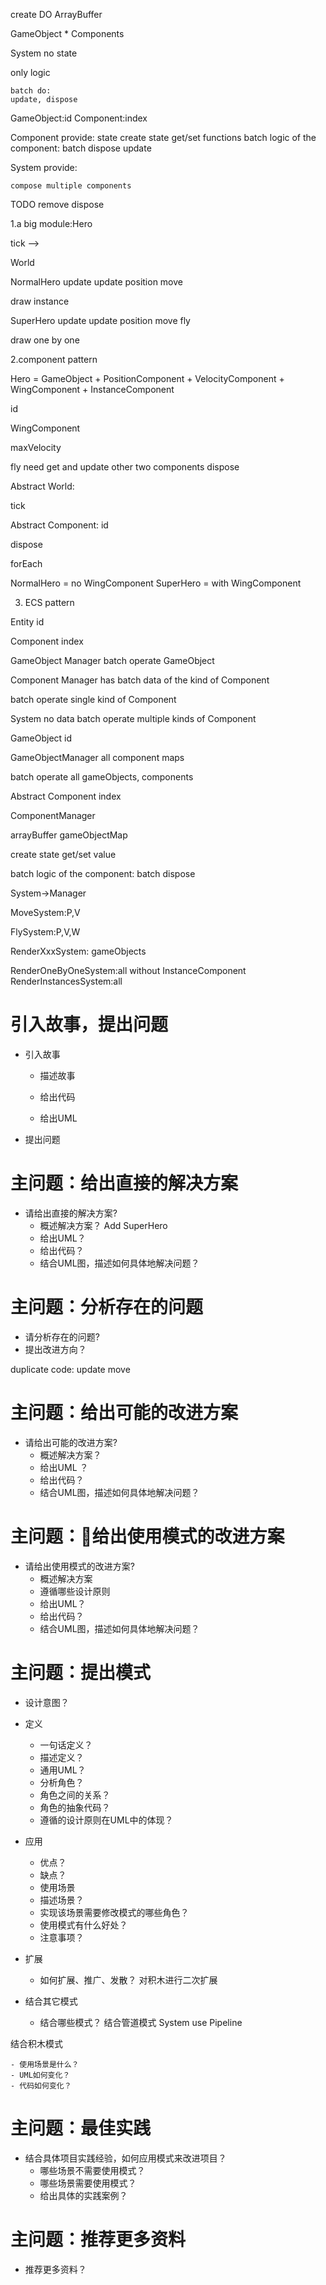 create DO
ArrayBuffer

GameObject * Components



System
no state


only logic


    batch do:
    update, dispose




GameObject:id
Component:index


Component provide:
state
create state
get/set functions
batch logic of the component:
    batch dispose
    update


System provide:
<!-- batch logic
    update transforms -->

<!-- dispose component
    batch dispose components -->

    compose multiple components




<!-- Hero = GameObject + PositionComponent + VelocityComponent + WingComponent + InstanceComponent -->


TODO remove dispose


1.a big module:Hero

<!-- HeroWorld -->
<!-- LogicWorld
    update all
RenderWorld
    drawOneByOne
    drawInstances -->

<!-- Abstract World:
<!-- update -->
tick -->

World



NormalHero
update
    update position
move

draw instance


SuperHero
update
    update position
move
fly

draw one by one


2.component pattern

<!-- Hero = GameObject + PositionComponent + VelocityComponent + RenderComponent -->
Hero = GameObject + PositionComponent + VelocityComponent + WingComponent + InstanceComponent

id




WingComponent
<!-- -flySpeed -->
maxVelocity

fly
    need get and update other two components
dispose


Abstract World:
<!-- update -->
tick


Abstract Component:
id
<!-- update -->
dispose
<!-- render -->



forEach




NormalHero = no WingComponent
SuperHero = with WingComponent


3. ECS pattern


Entity
id

Component
index

GameObject Manager
batch operate GameObject

Component Manager
has batch data of the kind of Component

batch operate single kind of Component


System
no data
batch operate multiple kinds of Component



<!-- Hero = GameObject + PositionComponent + VelocityComponent + WingComponent -->

GameObject
id






GameObjectManager
all component maps

batch operate all gameObjects, components


Abstract Component
index


ComponentManager
<!-- state -->
arrayBuffer
gameObjectMap

create state
get/set value

batch logic of the component:
    batch dispose
    <!-- update -->

<!-- batchDispose -->




System->Manager


MoveSystem:P,V

FlySystem:P,V,W


RenderXxxSystem: gameObjects

RenderOneByOneSystem:all without InstanceComponent
RenderInstancesSystem:all



# 引入故事，提出问题

- 引入故事
    - 描述故事
    - 给出代码

    - 给出UML

- 提出问题



# 主问题：给出直接的解决方案

- 请给出直接的解决方案?
    - 概述解决方案？
    Add SuperHero
    - 给出UML？
    - 给出代码？
    - 结合UML图，描述如何具体地解决问题？


# 主问题：分析存在的问题

- 请分析存在的问题?
- 提出改进方向？

duplicate code:
update
move


# 主问题：给出可能的改进方案

- 请给出可能的改进方案?
    - 概述解决方案？
    - 给出UML ？
    - 给出代码？
    - 结合UML图，描述如何具体地解决问题？



# 主问题：给出使用模式的改进方案

- 请给出使用模式的改进方案?
    - 概述解决方案
    - 遵循哪些设计原则
    - 给出UML？
    - 给出代码？
    - 结合UML图，描述如何具体地解决问题？

# 主问题：提出模式


- 设计意图？
- 定义
    - 一句话定义？
    - 描述定义？
    - 通用UML？
    - 分析角色？
    - 角色之间的关系？
    - 角色的抽象代码？
    - 遵循的设计原则在UML中的体现？


- 应用
    - 优点？
    - 缺点？
    - 使用场景
    - 描述场景？
    - 实现该场景需要修改模式的哪些角色？
    - 使用模式有什么好处？
    - 注意事项？

- 扩展
    - 如何扩展、推广、发散？
    对积木进行二次扩展



- 结合其它模式
    - 结合哪些模式？
结合管道模式
    System use Pipeline


结合积木模式

    - 使用场景是什么？
    - UML如何变化？
    - 代码如何变化？


# 主问题：最佳实践

- 结合具体项目实践经验，如何应用模式来改进项目？
    - 哪些场景不需要使用模式？
    - 哪些场景需要使用模式？
    - 给出具体的实践案例？


# 主问题：推荐更多资料

- 推荐更多资料？
